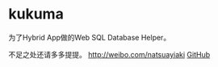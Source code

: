 # kukuma
  为了Hybrid App做的Web SQL Database Helper。
  
  
  不足之处还请多多提提。
http://weibo.com/natsuayiaki
[GitHub](http://github.com)

